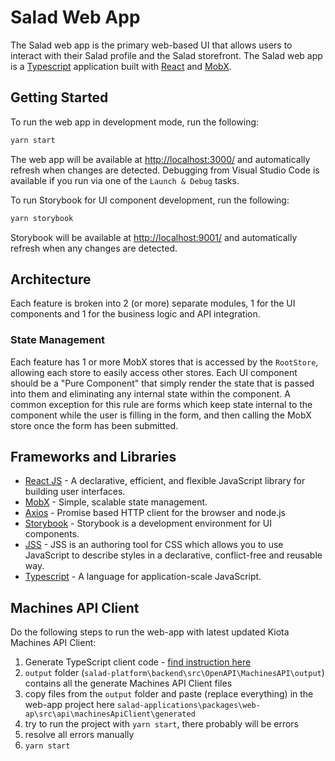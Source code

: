 # Salad Web App

The Salad web app is the primary web-based UI that allows users to interact with their Salad profile and the Salad storefront. The Salad web app is a [Typescript](https://www.typescriptlang.org/) application built with [React](https://reactjs.org/) and [MobX](https://mobx.js.org/).

## Getting Started

To run the web app in development mode, run the following:

```sh
yarn start
```

The web app will be available at <http://localhost:3000/> and automatically refresh when changes are detected. Debugging from Visual Studio Code is available if you run via one of the `Launch & Debug` tasks.

To run Storybook for UI component development, run the following:

```sh
yarn storybook
```

Storybook will be available at <http://localhost:9001/> and automatically refresh when any changes are detected.

## Architecture

Each feature is broken into 2 (or more) separate modules, 1 for the UI components and 1 for the business logic and API integration.

### State Management

Each feature has 1 or more MobX stores that is accessed by the `RootStore`, allowing each store to easily access other stores. Each UI component should be a "Pure Component" that simply render the state that is passed into them and eliminating any internal state within the component. A common exception for this rule are forms which keep state internal to the component while the user is filling in the form, and then calling the MobX store once the form has been submitted.

## Frameworks and Libraries

- [React JS](https://reactjs.org/) - A declarative, efficient, and flexible JavaScript library for building user interfaces.
- [MobX](https://mobx.js.org/) - Simple, scalable state management.
- [Axios](https://github.com/axios/axios) - Promise based HTTP client for the browser and node.js
- [Storybook](https://storybook.js.org/) - Storybook is a development environment for UI components.
- [JSS](https://cssinjs.org) - JSS is an authoring tool for CSS which allows you to use JavaScript to describe styles in a declarative, conflict-free and reusable way.
- [Typescript](https://www.typescriptlang.org/) - A language for application-scale JavaScript.


## Machines API Client

Do the following steps to run the web-app with latest updated Kiota Machines API Client:
1. Generate TypeScript client code - [find instruction here](https://github.com/SaladTechnologies/salad-platform/tree/master/backend/src/OpenAPI/MachinesAPI)
2. `output` folder (`salad-platform\backend\src\OpenAPI\MachinesAPI\output`) contains all the generate Machines API Client files
3. copy files from the `output` folder and paste (replace everything) in the web-app project here `salad-applications\packages\web-ap\src\api\machinesApiClient\generated`
4. try to run the project with `yarn start`, there probably will be errors
5. resolve all errors manually
6. `yarn start`
